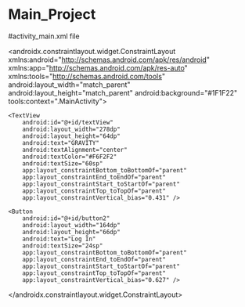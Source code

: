 # Main_Project
#activity_main.xml file

<?xml version="1.0" encoding="utf-8"?>
<androidx.constraintlayout.widget.ConstraintLayout xmlns:android="http://schemas.android.com/apk/res/android"
    xmlns:app="http://schemas.android.com/apk/res-auto"
    xmlns:tools="http://schemas.android.com/tools"
    android:layout_width="match_parent"
    android:layout_height="match_parent"
    android:background="#1F1F22"
    tools:context=".MainActivity">

    <TextView
        android:id="@+id/textView"
        android:layout_width="278dp"
        android:layout_height="64dp"
        android:text="GRAVITY"
        android:textAlignment="center"
        android:textColor="#F6F2F2"
        android:textSize="60sp"
        app:layout_constraintBottom_toBottomOf="parent"
        app:layout_constraintEnd_toEndOf="parent"
        app:layout_constraintStart_toStartOf="parent"
        app:layout_constraintTop_toTopOf="parent"
        app:layout_constraintVertical_bias="0.431" />

    <Button
        android:id="@+id/button2"
        android:layout_width="164dp"
        android:layout_height="66dp"
        android:text="Log In"
        android:textSize="24sp"
        app:layout_constraintBottom_toBottomOf="parent"
        app:layout_constraintEnd_toEndOf="parent"
        app:layout_constraintStart_toStartOf="parent"
        app:layout_constraintTop_toTopOf="parent"
        app:layout_constraintVertical_bias="0.627" />
</androidx.constraintlayout.widget.ConstraintLayout>
